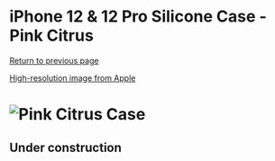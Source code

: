 # iPhone 12 & 12 Pro Silicone Case - Pink Citrus

[Return to previous page](/iphone_12)

[High-resolution image from Apple](https://store.storeimages.cdn-apple.com/8756/as-images.apple.com/is//MHL03?wid=4500&hei=4500&fmt=png)

# ![Pink Citrus Case](/everyphone/MHL03.png)

## Under construction
